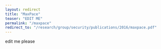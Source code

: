 ```yaml
---
layout: redirect
title: "MaxPace"
teaser: "EDIT ME"
permalink: "/maxpace"
redirect_to: "/research/group/security/publications/2016/maxpace.pdf"
---
```


edit me please

